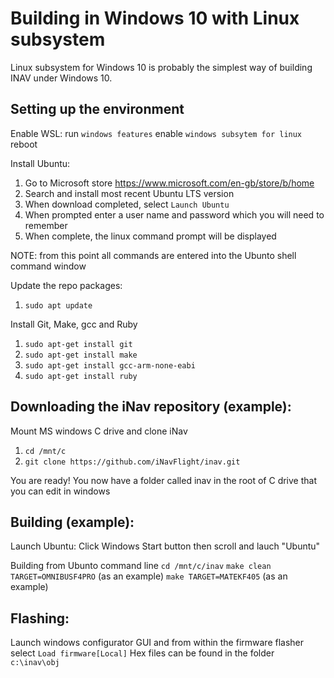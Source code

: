 # Building in Windows 10 with Linux subsystem

Linux subsystem for Windows 10 is probably the simplest way of building INAV under Windows 10.

## Setting up the environment

Enable WSL:
run `windows features`
enable `windows subsytem for linux`
reboot


Install Ubuntu:
1.  Go to Microsoft store https://www.microsoft.com/en-gb/store/b/home
1.  Search and install most recent Ubuntu LTS version
1.  When download completed, select `Launch Ubuntu`
1.  When prompted enter a user name and password which you will need to remember
1.  When complete, the linux command prompt will be displayed

NOTE: from this point all commands are entered into the Ubunto shell command window

Update the repo packages:
1.  `sudo apt update`

Install Git, Make, gcc and Ruby
1.  `sudo apt-get install git`
1.  `sudo apt-get install make`
1.  `sudo apt-get install gcc-arm-none-eabi`
1.  `sudo apt-get install ruby`

## Downloading the iNav repository (example):

Mount MS windows C drive and clone iNav
1.   `cd /mnt/c`
1.   `git clone https://github.com/iNavFlight/inav.git`

You are ready!
You now have a folder called inav in the root of C drive that you can edit in windows


## Building (example):

Launch Ubuntu:
Click Windows Start button then scroll and lauch "Ubuntu"

Building from Ubunto command line
`cd /mnt/c/inav`
`make clean TARGET=OMNIBUSF4PRO` (as an example)
`make TARGET=MATEKF405`  (as an example)


## Flashing:
Launch windows configurator GUI and from within the firmware flasher select `Load firmware[Local]`
Hex files can be found in the folder `c:\inav\obj`
